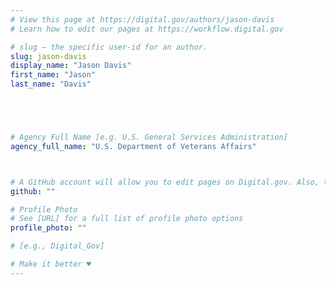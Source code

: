```yaml
---
# View this page at https://digital.gov/authors/jason-davis
# Learn how to edit our pages at https://workflow.digital.gov

# slug — the specific user-id for an author.
slug: jason-davis
display_name: "Jason Davis"
first_name: "Jason"
last_name: "Davis"





# Agency Full Name [e.g. U.S. General Services Administration]
agency_full_name: "U.S. Department of Veterans Affairs"



# A GitHub account will allow you to edit pages on Digital.gov. Also, the image used in your GitHub account can be used to populate your digital.gov profile photo. Learn more about getting a Github account at [URL]
github: ""

# Profile Photo
# See [URL] for a full list of profile photo options
profile_photo: ""

# [e.g., Digital_Gov]

# Make it better ♥
---
```

